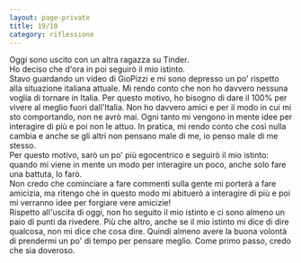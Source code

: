 ```yaml
--- 
layout: page-private
title: 19/10
category: riflessione
---
```


Oggi sono uscito con un altra ragazza su Tinder.  
Ho deciso che d'ora in poi seguirò il mio istinto.  
Stavo guardando un video di GioPizzi e mi sono depresso un po' rispetto alla
situazione italiana attuale. Mi rendo conto che non ho davvero nessuna voglia di
tornare in Italia. Per questo motivo, ho bisogno di dare il 100% per vivere al
meglio fuori dall'Italia. Non ho davvero amici e per il modo in cui mi sto
comportando, non ne avrò mai. Ogni tanto mi vengono in mente idee per interagire
di più e poi non le attuo. In pratica, mi rendo conto che così nulla cambia e
anche se gli altri non pensano male di me, io penso male di me stesso.  
Per questo motivo, sarò un po' più egocentrico e seguirò il mio istinto: quando
mi viene in mente un modo per interagire un poco, anche solo fare una battuta,
lo farò.  
Non credo che cominciare a fare commenti sulla gente mi porterà a fare amicizia,
ma ritengo che in questo modo mi abituerò a interagire di più e poi mi verranno
idee per forgiare vere amicizie!  
Rispetto all'uscita di oggi, non ho seguito il mio istinto e ci sono almeno un
paio di punti da rivedere. Più che altro, anche se il mio istinto mi dice di
dire qualcosa, non mi dice che cosa dire. Quindi almeno avere la buona volontà
di prendermi un po' di tempo per pensare meglio. Come primo passo, credo che sia
doveroso.
